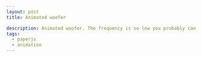 ```yaml
---
layout: post
title: Animated woofer

description: Animated woofer. The frequency is so low you probably can't even hear it.
tags:
  - paperjs
  - animation
---
```


<script type="text/paperscript" canvas="canvas-0011">
  var wooferSize = view.size.height * 0.4;

  var outerRing = new Path.Circle({
    center: view.center,
    radius: wooferSize *= 1.1,
    fillColor: '#111111'
  });

  var cone = new Path.Circle({
    center: view.center,
    radius: wooferSize * 0.97
  });

  cone.fillColor = {
      gradient: {
          stops: [['#1d1d1d', 0.3 ], ['#444444', 1]],
          radial: true
      },
      origin: cone.bounds.topCenter + [0, 30],
      destination: cone.bounds.rightCenter
  };

  var centerRing = new Path.Circle({
    center: view.center,
    radius: wooferSize / 3
  });

  centerRing.fillColor = {
      gradient: {
          stops: [['#444444', 0.3 ], ['#111111', 1]],
          radial: true
      },
      origin: centerRing.bounds.topCenter + [0, 30],
      destination: centerRing.bounds.rightCenter
  };

  var center = new Path.Circle({
    center: view.center,
    radius: wooferSize / 3.2
  });

  center.fillColor = {
      gradient: {
          stops: [['#aaaaaa', 0.1], ['#3f3f3f', 0.5], ['#222222', 1]],
          radial: true
      },
      origin: center.bounds.topCenter + [0, 30],
      destination: center.bounds.rightCenter
  };

  // Build the woofer group
  var woofer = new Group(cone, centerRing, center);
  var wooferBounds = woofer.bounds;
  var frameCount = 0;

  function onFrame(event) {
    // 60 fps, so hit a bass note every 2/3 of a
    // second or 90 bpm
    if (frameCount++ == 40) {
      woofer.scale(1.04);
      frameCount = 0;
    }
    else if (event.count % 2) {
      woofer.fitBounds(wooferBounds);
    }
    else {
      woofer.scale(1.005, woofer.center);
    }
  }
</script>

<canvas id="canvas-0011" height="250"></canvas>
